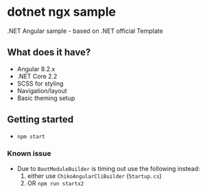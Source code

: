 # dotnet ngx sample

.NET Angular sample - based on .NET official Template

## What does it have?
 - Angular 8.2.x
 - .NET Core 2.2
 - SCSS for styling
 - Navigation/layout
 - Basic theming setup

## Getting started

- `npm start`

### Known issue

- Due to `BootModuleBuilder` is timing out use the following instead:
  1. either use `ChikoAngularCliBuilder` (`Startup.cs`)
  2. OR `npm run startx2`